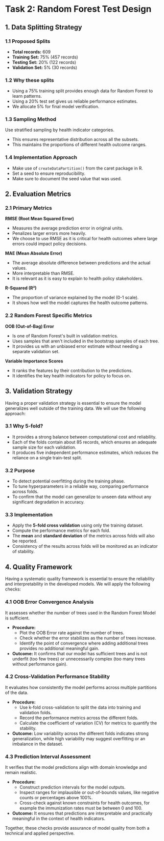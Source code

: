# Task 2: Random Forest Test Design

## 1. Data Splitting Strategy

### 1.1 Proposed Splits
- **Total records:** 609
- **Training Set:** 75% (457 records)
- **Testing Set:** 20% (122 records)
- **Validation Set:** 5% (30 records)

### 1.2 Why these splits
- Using a 75% training split provides enough data for Random Forest to learn patterns.
- Using a 20% test set gives us reliable performance estimates.
- We allocate 5% for final model verification.

### 1.3 Sampling Method
Use stratified sampling by health indicator categories.
- This ensures representative distribution across all the subsets.
- This maintains the proportions of different health outcome ranges.

### 1.4 Implementation Approach
- Make use of `createDataPartition()` from the caret package in R.
- Set a seed to ensure reproducibility.
- Make sure to document the seed value that was used.

## 2. Evaluation Metrics

### 2.1 Primary Metrics
**RMSE (Root Mean Squared Error)**
- Measures the average prediction error in original units.
- Penalizes larger errors more heavily.
- We choose to use RMSE as it is critical for health outcomes where large errors could impact policy decisions.

**MAE (Mean Absolute Error)**
- The average absolute difference between predictions and the actual values.
- More interpretable than RMSE.
- It is relevant as it is easy to explain to health policy stakeholders.

**R-Squared (R²)**
- The proportion of variance explained by the model (0-1 scale).
- It shows how well the model captures the health outcome patterns.

### 2.2 Random Forest Specific Metrics

**OOB (Out-of-Bag) Error**
- Is one of Random Forest's built in validation metrics.
- Uses samples that aren't included in the bootstrap samples of each tree.
- It provides us with an unbiased error estimate without needing a separate validation set.

**Variable Importance Scores**
- It ranks the features by their contribution to the predictions.
- It identifies the key health indicators for policy to focus on.

## 3. Validation Strategy
Having a proper validation strategy is essential to ensure the model generalizes well outside of the training data. We will use the following approach:

### 3.1 Why 5-fold?
- It provides a strong balance between computational cost and reliability.
- Each of the folds contain about 85 records, which ensures an adequate sample size for each validation.
- It produces five independent performance estimates, which reduces the reliance on a single train-test split.

### 3.2 Purpose
- To detect potential overfitting during the training phase.
- To tune hyperparameters in a reliable way, comparing performance across folds.
- To confirm that the model can generalize to unseen data without any significant degradation in accuracy.

### 3.3 Implementation
- Apply the **5-fold cross validation** using only the training dataset.
- Compute the performance metrics for each fold.
- The **mean** and **standard deviation** of the metrics across folds will also be reported.
- Consistency of the results across folds will be monitored as an indicator of stability.

## 4. Quality Framework
Having a systematic quality framework is essential to ensure the reliability and interpretability in the developed models. We will apply the following checks:

### 4.1 OOB Error Convergence Analysis
It assesses whether the number of trees used in the Random Forest Model is sufficient.
- **Procedure:**
    - Plot the OOB Error rate against the number of trees.
    - Check whether the error stabilizes as the number of trees increase.
    - Identify the point of convergence where adding additional trees provides no additional meaningful gain.
- **Outcome:** It confirms that our model has sufficient trees and is not underfit (too few trees) or unnecessarily complex (too many trees without performance gain).

### 4.2 Cross-Validation Performance Stability
It evaluates how consistently the model performs across multiple partitions of the data.
- **Procedure:**
    - Use k-fold cross-validation to split the data into training and validation folds.
    - Record the performance metrics across the different folds.
    - Calculate the coefficient of variation (CV) for metrics to quantify the stability.
- **Outcome:** Low variability across the different folds indicates strong generalization, while high variability may suggest overfitting or an imbalance in the dataset.

### 4.3 Prediction Interval Assessment
It verifies that the model predictions align with domain knowledge and remain realistic.
- **Procedure:**
    - Construct prediction intervals for the model outputs.
    - Inspect ranges for implausible or out-of-bounds values, like negative counts or percentages above 100%.
    - Cross-check against known constraints for health outcomes, for example the immunization rates must be between 0 and 100.
- **Outcome:** It ensures that predictions are interpretable and practically meaningful in the context of health indicators.

Together, these checks provide assurance of model quality from both a technical and applied perspective.